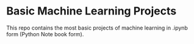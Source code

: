 # Basic Machine Learning Projects
This repo contains the most basic projects of machine learning in .ipynb form (Python Note book form).
